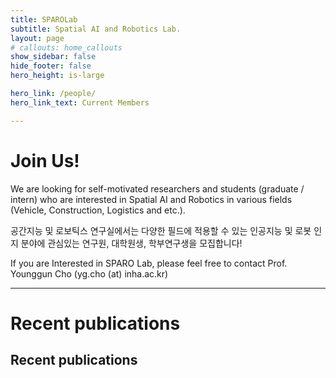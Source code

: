 ```yaml
---
title: SPAROLab
subtitle: Spatial AI and Robotics Lab.
layout: page
# callouts: home_callouts
show_sidebar: false
hide_footer: false
hero_height: is-large

hero_link: /people/
hero_link_text: Current Members

---
```


# Join Us!
We are looking for self-motivated researchers and students (graduate / intern) who are interested in
Spatial AI and Robotics in various fields (Vehicle, Construction, Logistics and etc.).

공간지능 및 로보틱스 연구실에서는 다양한 필드에 적용할 수 있는
인공지능 및 로봇 인지 분야에 관심있는 연구원, 대학원생, 학부연구생을 모집합니다! 

If you are Interested in SPARO Lab, please feel free to contact Prof. Younggun Cho (yg.cho (at) inha.ac.kr)

---

# Recent publications
Recent publications
---




<!-- ## News
* [Feb. 2025] Hogyun received outstanding research awards at Inha Univ. (Excellence of journal publication and Most-applied patent). Congrats!
* [Feb. 2025] Jiyun received AFCV award at KRoC 2025. [Congrats](http://m.irobotnews.com/news/articleView.html?idxno=37582)! 
* [Feb. 2025] Miryeong  and Jiyun joined our lab. Welcome!
* [Jan. 2025] Two papers (Diter++ and PoLaRIS) are accepted at ICRA 2025! Congrats Jiwon, Dongjin, and Juwon!
* [Oct. 2024] One paper about underwater image enhancement and depth estimation (TRIDENT) has been accepted by IEEE Sensors Journal. Congrats Geonmo!
* [Sep. 2024] One paper about RADAR-based localization (Referee) is accepted by IEEE Robotics and Automation Letters (RA-L). Congrats Byunghee and Hogyun!
* [Aug. 2024] One paper about LiDAR-based localization (Solid) is accepted by IEEE Robotics and Automation Letters (RA-L). Congrats Hogyun!
* [July. 2024] Juwon, Euncheol, Minho, and Gihyeon won the competition at Hanhwa Aerospace for the future tech challenge!
* [June. 2024] Gihyeon and Dongjin received the best paper award at ICROS 2024! Congrats!
* [May. 2024] Uni-mapper received the best research award (3rd prize) at ICRA 2024 Construction Robotics Workshop! Congrats!
* [Feb. 2024] One paper  is accepted to ICRA 2024!
* [Jan. 2024] One paper is accepted by IEEE Sensors Letters!
* [Nov. 2023] One paper is accepted by IEEE Sensors Journal!
* [Nov. 2023] Our lab (4-luca team) won the industry-academia collaboration challenge (한국산업기술진흥원장상. Ranked in the Top 20 teams out of 489 teams)
* [Oct. 2023] Ugrad. Autonomous Driving Team (VI2RE) received an excellent algorithm award (우수 알고리즘 상) from the Virtual Seoul Driving Challenge.  (7th-8th rank among 70 teams)
* [Oct. 2023] SPARO Lab won a big grant from NRF-STEAM (미래유망융합기술파이오니어)
* [Jun. 2023] Ugrad. project received the Excellent paper award (우수논문상) in ICROS 2023! Congrats!
* [Mar. 2023] Six members joined SPARO Lab! Hogyun, Seungjun, Seokhwan, Byunghee, Euncheol, and Jungwoo welcome!
* [Feb. 2023] Three papers are accepted to ICRA 2023 (2 Regular, 1 RA-L)
* [Jan. 2023] One paper is accepted to Sensors
* [Jan. 2023] Gilhwan got scholarship from Hyundai Motors Company. 
* [Dec. 2022]NeRd-four team (Jooyong, Gilhwan, Geonmo, and Juhui) won the embedded software competition! Congrats!
* [Aug. 2022] One paper is accepted to T-ITS (Nonparametric background model-based LiDAR SLAM)
* [Aug. 2022] Gilhwan join SPARO Lab! Welcome!
* [Jun. 2022] SPARO Lab (with HD-DNA Lab.) won a big grant from NRF (NRF Basic Research Lab. 기초연구실)
* [Jun. 2022] Prof. Cho receives 우수신진연구자상 at ICROS 2022
* [Jun. 2022] Prof. Cho presents at ICROS (제어로봇시스템학회) 2022
* [Jul. 2022]  Seungjun and Seokhwan receive the Excellent paper award (우수논문상)! Congrats!
* [Apr. 2022] SPARO Lab won a big grant from IITP (Deep Total Recall: Continual Learning for Human-Like Recall of Artificial Neural Networks )
* [Apr. 2022] SPARO Lab started the joint project (Industry-academy collaboration, Partner: Neubility)
* [Apr. 2022] One paper is accepted to RA-L (Vivid++)
* [Mar. 2022] Geonmo, Jooyong, and Juhui joined SPARO Lab! Welcome! -->

